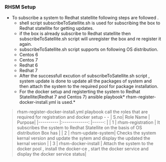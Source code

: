 ### RHSM Setup

- To subscribe a system to Redhat statellite following steps are followed . 
    - shell script subscribeToSatellite.sh is used for subscribing the box to Redhat statellite for getting updates. 
	- if the box is already subscribe to Redhat statellite then subscribeToSatellite.sh script will unregister the box and re register it again.
	- subscribeToSatellite.sh script supports on following OS distribution.
	 - Centos 6
	 - Centos 7
	 - Redhat 6
	 - Redhat 7
	- After the successfull excution of subscribeToSatellite.sh script , system update is done to update all the packages of system and then attach the system to the required pool for package installation.
	- For the docker setup  and registerting the system to Redhat Statellite(Redhat 7 and Centos 7)  ansible playbook* rhsm-register-docker-install.yml  is used.*
> rhsm-register-docker-install.yml playbook call the roles that are required for registration and docker setup
	- -  | S.no|      Role Name      	|  Purpose|
|----------	|:-------------:	|------:	|
| 1	|  rhsm-registration	| It subscribes  the system to Redhat Statellite on the basis of OS distribution Box has |
| 2 	|    rhsm-update-system|   Checks the system kernal version and update the sytem and display the updated the kernal version |
| 3 	|  rhsm-docker-install 	|    Attach the system to the docker pool , install the docker-ce , start the docker service and display the docker service status|
